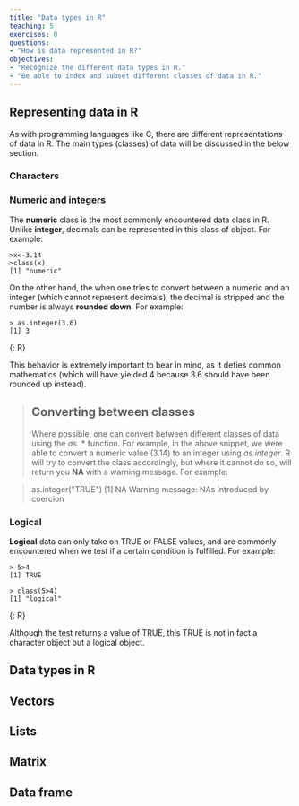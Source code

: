 ```yaml
---
title: "Data types in R"
teaching: 5
exercises: 0
questions: 
- "How is data represented in R?"
objectives: 
- "Recognize the different data types in R."
- "Be able to index and subset different classes of data in R." 
---
```

## Representing data in R
As with programming languages like C, there are different representations of data in R. The main types (classes) of data will be discussed in the below section.
### Characters 


### Numeric and integers
The **numeric** class is the most commonly encountered data class in R. Unlike **integer**, decimals can be represented in this class of object. For example: 

~~~
>x<-3.14
>class(x)
[1] "numeric"
~~~

On the other hand, the when one tries to convert between a numeric and an integer (which cannot represent decimals), the decimal is stripped and the number is always **rounded down**. For example:

~~~
> as.integer(3.6)
[1] 3
~~~
 {: R}
 

This behavior is extremely important to bear in mind, as it defies common mathematics (which will have yielded 4 because 3.6 should have been rounded up instead). 

 > ## Converting between classes 
 >
 > Where possible, one can convert between different classes of data using the *as.* * function. For example, in the above snippet, we were able to convert a numeric value (3.14) to an integer using *as.integer*. R will try to convert the class accordingly, but where it cannot do so, will return you **NA** with a warning message. For example:
 

 > as.integer("TRUE")
[1] NA
Warning message:
NAs introduced by coercion 


### Logical 
**Logical** data can only take on TRUE or FALSE values, and are commonly encountered when we test if a certain condition is fulfilled. For example: 

~~~
> 5>4
[1] TRUE

> class(5>4)
[1] "logical"
~~~
{: R}

Although the test returns a value of TRUE, this TRUE is not in fact a character object but a logical object. 

## Data types in R 

## Vectors

## Lists

## Matrix

## Data frame 